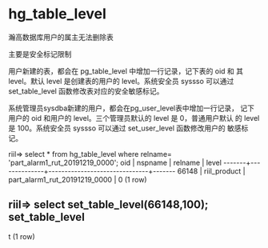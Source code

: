 # hg_table_level

瀚高数据库用户的属主无法删除表

主要是安全标记限制

用户新建的表，都会在 pg_table_level 中增加一行记录，记下表的 oid 和
其 level。默认 level 是创建表的用户的 level。系统安全员 syssso 可以通过
set_table_level 函数修改表对应的安全敏感标记。

系统管理员sysdba新建的用户，都会在pg_user_level表中增加一行记录，
记下用户的 oid 和用户的 level。三个管理员默认的 level 是 0，普通用户默认
的 level 是 100。系统安全员 syssso 可以通过 set_user_level 函数修改用户的
敏感标记。

riil=> select * from hg_table_level where relname= 'part_alarm1_rut_20191219_0000';
  oid  |   nspname    |            relname            | level 
-------+--------------+-------------------------------+-------
 66148 | riil_product | part_alarm1_rut_20191219_0000 |     0
(1 row)

riil=>  select set_table_level(66148,100);
 set_table_level 
-----------------
 t
(1 row)